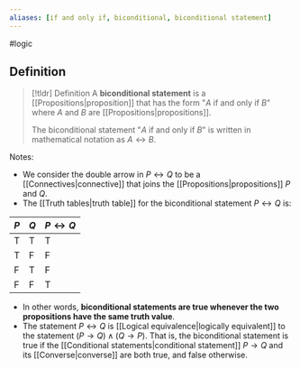 ```yaml
---
aliases: [if and only if, biconditional, biconditional statement]
--- 
```


#logic 

## Definition 

> [!tldr] Definition
> A **biconditional statement** is a [[Propositions|proposition]] that has the form "$A$ if and only if $B$" where $A$ and $B$ are [[Propositions|propositions]]. 
> 
> The biconditional statement  "$A$ if and only if $B$" is written in mathematical notation as $A \leftrightarrow B$. 

Notes:
* We consider the double arrow in $P \leftrightarrow Q$ to be a [[Connectives|connective]] that joins the [[Propositions|propositions]] $P$ and $Q$. 
* The [[Truth tables|truth table]] for the biconditional statement $P \leftrightarrow Q$ is: 

| $P$ | $Q$ | $P \leftrightarrow Q$ | 
| -- | -- | ---- |
| T | T | T | 
| T | F | F | 
| F | T | F | 
| F | F | T | 

- In other words, **biconditional statements are true whenever the two propositions have the same truth value**. 
- The statement $P \leftrightarrow Q$ is [[Logical equivalence|logically equivalent]] to the statement $(P \rightarrow Q) \wedge (Q \rightarrow P)$. That is, the biconditional statement is true if the [[Conditional statements|conditional statement]] $P \rightarrow Q$ and its [[Converse|converse]] are both true, and false otherwise. 
